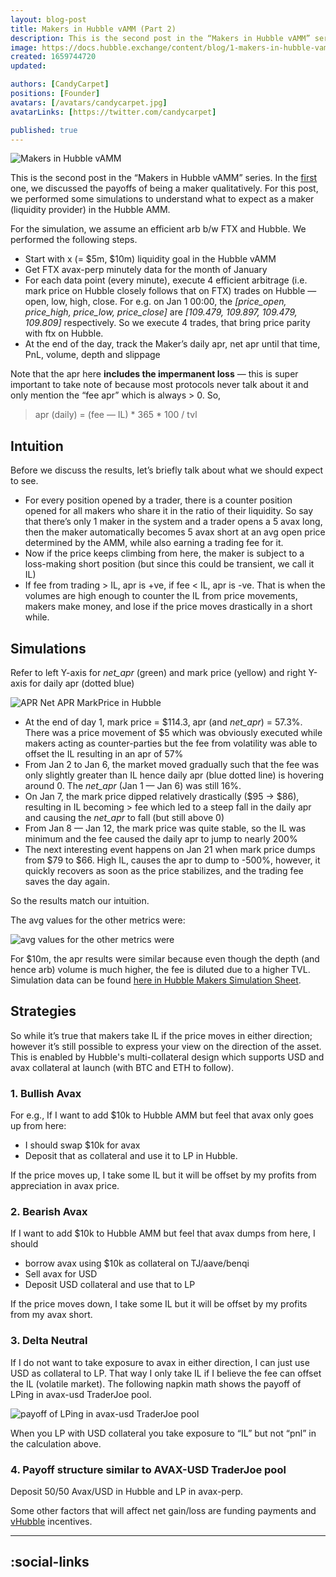 ```yaml
---
layout: blog-post
title: Makers in Hubble vAMM (Part 2)
description: This is the second post in the “Makers in Hubble vAMM” series. In the first one, we discussed the payoffs of being a maker qualitatively
image: https://docs.hubble.exchange/content/blog/1-makers-in-hubble-vamm-part-1&2.webp
created: 1659744720
updated:

authors: [CandyCarpet]
positions: [Founder]
avatars: [/avatars/candycarpet.jpg]
avatarLinks: [https://twitter.com/candycarpet]

published: true
---
```



![Makers in Hubble vAMM](/content/blog/1-makers-in-hubble-vamm-part-1&2.webp)

This is the second post in the “Makers in Hubble vAMM” series. In the [first](/blogs/makers-in-hubble-exchange-vamm-part-1) one, we discussed the payoffs of being a maker qualitatively. For this post, we performed some simulations to understand what to expect as a maker (liquidity provider) in the Hubble AMM.

For the simulation, we assume an efficient arb b/w FTX and Hubble. We performed the following steps.

- Start with x (= $5m, $10m) liquidity goal in the Hubble vAMM
- Get FTX avax-perp minutely data for the month of January
- For each data point (every minute), execute 4 efficient arbitrage (i.e. mark price on Hubble closely follows that on FTX) trades on Hubble — open, low, high, close. For e.g. on Jan 1 00:00, the _\[price\_open, price\_high, price\_low, price\_close\]_ are _\[109.479, 109.897, 109.479, 109.809\]_ respectively. So we execute 4 trades, that bring price parity with ftx on Hubble.
- At the end of the day, track the Maker’s daily apr, net apr until that time, PnL, volume, depth and slippage

Note that the apr here **includes the impermanent loss** — this is super important to take note of because most protocols never talk about it and only mention the “fee apr” which is always > 0. So,

> apr (daily) = (fee — IL) \* 365 \* 100 / tvl

## Intuition


Before we discuss the results, let’s briefly talk about what we should expect to see.

- For every position opened by a trader, there is a counter position opened for all makers who share it in the ratio of their liquidity. So say that there’s only 1 maker in the system and a trader opens a 5 avax long, then the maker automatically becomes 5 avax short at an avg open price determined by the AMM, while also earning a trading fee for it.
- Now if the price keeps climbing from here, the maker is subject to a loss-making short position (but since this could be transient, we call it IL)
- If fee from trading > IL, apr is +ve, if fee < IL, apr is -ve. That is when the volumes are high enough to counter the IL from price movements, makers make money, and lose if the price moves drastically in a short while.

## Simulations

Refer to left Y-axis for _net\_apr_ (green) and mark price (yellow) and right Y-axis for daily apr (dotted blue)

![APR Net APR MarkPrice in Hubble](/content/blog/2-makers-in-hubble-vamm-part-2.png)

- At the end of day 1, mark price = $114.3, apr (and _net\_apr_) = 57.3%. There was a price movement of $5 which was obviously executed while makers acting as counter-parties but the fee from volatility was able to offset the IL resulting in an apr of 57%
- From Jan 2 to Jan 6, the market moved gradually such that the fee was only slightly greater than IL hence daily apr (blue dotted line) is hovering around 0. The _net\_apr_ (Jan 1 — Jan 6) was still 16%.
- On Jan 7, the mark price dipped relatively drastically ($95 -> $86), resulting in IL becoming > fee which led to a steep fall in the daily apr and causing the _net\_apr_ to fall (but still above 0)
- From Jan 8 — Jan 12, the mark price was quite stable, so the IL was minimum and the fee caused the daily apr to jump to nearly 200%
- The next interesting event happens on Jan 21 when mark price dumps from $79 to $66. High IL, causes the apr to dump to -500%, however, it quickly recovers as soon as the price stabilizes, and the trading fee saves the day again.


So the results match our intuition.

The avg values for the other metrics were:

![avg values for the other metrics were](/content/blog/3-makers-in-hubble-vamm-part-2.webp)

For $10m, the apr results were similar because even though the depth (and hence arb) volume is much higher, the fee is diluted due to a higher TVL. Simulation data can be found [here in Hubble Makers Simulation Sheet](https://docs.google.com/spreadsheets/d/12TlFwOuqW4UhALT5ATEQLWVa3TpGRocNNA3bEOXQLcc/edit?usp=sharing).


## Strategies


So while it’s true that makers take IL if the price moves in either direction; however it’s still possible to express your view on the direction of the asset. This is enabled by Hubble's multi-collateral design which supports USD and avax collateral at launch (with BTC and ETH to follow).

### 1. Bullish Avax

For e.g., If I want to add $10k to Hubble AMM but feel that avax only goes up from here:

*   I should swap $10k for avax
*   Deposit that as collateral and use it to LP in Hubble.

If the price moves up, I take some IL but it will be offset by my profits from appreciation in avax price.

### 2. Bearish Avax

If I want to add $10k to Hubble AMM but feel that avax dumps from here, I should

*   borrow avax using $10k as collateral on TJ/aave/benqi
*   Sell avax for USD
*   Deposit USD collateral and use that to LP

If the price moves down, I take some IL but it will be offset by my profits from my avax short.

### 3. Delta Neutral

If I do not want to take exposure to avax in either direction, I can just use USD as collateral to LP. That way I only take IL if I believe the fee can offset the IL (volatile market). The following napkin math shows the payoff of LPing in avax-usd TraderJoe pool.

![payoff of LPing in avax-usd TraderJoe pool](/content/blog/4-makers-in-hubble-vamm-part-2.webp)

When you LP with USD collateral you take exposure to “IL” but not “pnl” in the calculation above.

### 4. Payoff structure similar to AVAX-USD TraderJoe pool

Deposit 50/50 Avax/USD in Hubble and LP in avax-perp.

Some other factors that will affect net gain/loss are funding payments and [vHubble](https://twitter.com/HubbleExchange/status/1555125897161715712) incentives.

---
:social-links
---
